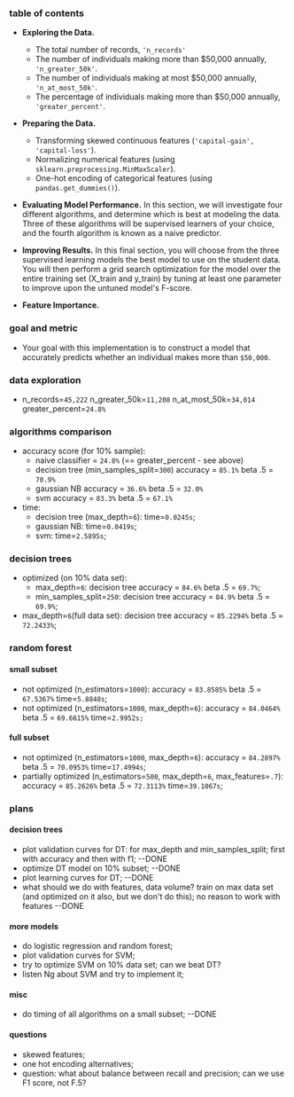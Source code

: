 ### table of contents 

- **Exploring the Data.** 
    - The total number of records, `'n_records'`
    - The number of individuals making more than $50,000 annually, `'n_greater_50k'`.
    - The number of individuals making at most $50,000 annually, `'n_at_most_50k'`.
    - The percentage of individuals making more than $50,000 annually, `'greater_percent'`.

- **Preparing the Data.**
    - Transforming skewed continuous features (`'capital-gain', 'capital-loss'`).
    - Normalizing numerical features (using `sklearn.preprocessing.MinMaxScaler`).
    - One-hot encoding of categorical features (using `pandas.get_dummies()`).

- **Evaluating Model Performance.** In this section, we will investigate four 
different algorithms, and determine which is best at modeling the data. 
Three of these algorithms will be supervised learners of your choice, 
and the fourth algorithm is known as a naive predictor.

- **Improving Results.** In this final section, you will choose from 
the three supervised learning models the best model to use on the student data. 
You will then perform a grid search optimization for the model over 
the entire training set (X_train and y_train) by tuning at least one parameter 
to improve upon the untuned model's F-score.

- **Feature Importance.**

### goal and metric

- Your goal with this implementation is to construct a model that accurately 
predicts whether an individual makes more than `$50,000`.


### data exploration

- n_records=`45,222` n_greater_50k=`11,208` n_at_most_50k=`34,014` 
greater_percent=`24.8%`

### algorithms comparison

- accuracy score (for 10% sample): 
    - naive classifier = `24.8%` (== greater_percent - see above)
    - decision tree (min_samples_split=`300`) accuracy = `85.1%` beta .5 = `70.9%` 
    - gaussian NB accuracy = `36.6%` beta .5 = `32.0%`
    - svm accuracy = `83.3%` beta .5 = `67.1%`
- time: 
    - decision tree (max_depth=`6`): time=`0.0245s`;
    - gaussian NB: time=`0.0419s`;
    - svm: time=`2.5895s`;
    
### decision trees

- optimized (on 10% data set):
    - max_depth=`6`: decision tree accuracy = `84.6%` beta .5 = `69.7%`;
    - min_samples_split=`250`: decision tree accuracy = `84.9%` beta .5 = `69.9%`;
- max_depth=`6`(full data set): decision tree accuracy = `85.2294%` beta .5 = `72.2433%`;

### random forest

#### small subset
- not optimized (n_estimators=`1000`): accuracy = `83.8585%` beta .5 = `67.5367%` time=`5.8848s`;
- not optimized (n_estimators=`1000`, max_depth=`6`): accuracy = `84.0464%` beta .5 = `69.6615%` time=`2.9952s;`

#### full subset
- not optimized (n_estimators=`1000`, max_depth=`6`): accuracy = `84.2897%` beta .5 = `70.0953%` time=`17.4994s`;
- partially optimized (n_estimators=`500`, max_depth=`6`, max_features=`.7`): accuracy = `85.2626%` beta .5 = `72.3113%` time=`39.1067s`;



### plans

#### decision trees
- plot validation curves for DT: for max_depth and min_samples_split;
first with accuracy and then with f1; --DONE
- optimize DT model on 10% subset; --DONE
- plot learning curves for DT; --DONE
- what should we do with features, data volume? 
train on max data set (and optimized on it also, but we don't do this); 
no reason to work with features --DONE

#### more models
- do logistic regression and random forest;
- plot validation curves for SVM;
- try to optimize SVM on 10% data set; can we beat DT?
- listen Ng about SVM and try to implement it;

#### misc
- do timing of all algorithms on a small subset; --DONE

#### questions
- skewed features;
- one hot encoding alternatives;
- question: what about balance between recall and precision; can we use
F1 score, not F.5?
